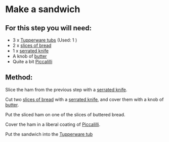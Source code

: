 [Tupperware tubs]:Parts/Tupperware.md
[slices of bread]:bread.md
[serrated knife]:missing
[butter]:missing
[Piccalilli]:missing


# Make a sandwich

## For this step you will need:

* 3 x  [Tupperware tubs]  (Used: 1 )
* 2 x  [slices of bread]
* 1 x  [serrated knife]
* A knob of [butter]
* Quite a bit [Piccalilli]


## Method:

Slice the ham from the previous step with a [serrated knife].

Cut two [slices of bread] with a [serrated knife], and cover them with a knob of [butter].

Put the sliced ham on one of the slices of buttered bread.

Cover the ham in a liberal coating of [Piccalilli].

Put the sandwich into the [Tupperware tub][Tupperware tubs]


